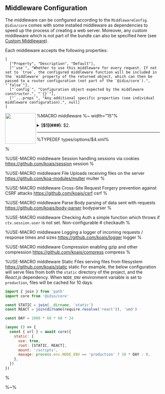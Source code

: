 ## Middleware Configuration

The middleware can be configured according to the `MiddlewareConfig`. `@idio/core` comes with some installed middleware as dependencies to speed up the process of creating a web server. Moreover, any custom middleware which is not part of the bundle can also be specified here (see [Custom Middleware](#custom-middleware)).

Each middleware accepts the following properties:

```table
[
  ["Property", "Description", "Default"],
  ["`use`", "Whether to use this middleware for every request. If not set to `true`, the configured middleware function will be included in the `middleware` property of the returned object, which can then be passed to a router configuration (not part of the `@idio/core`).", "`false`"],
  ["`config`", "Configuration object expected by the middleware constructor.", "`{}`"],
  ["`...props`", "Any additional specific properties (see individual middleware configuration).", null]
]
```


%MACRO middleware
%~ width="15"%
<a href="$3"><img src="images/$4.svg" align="left" height="100"></a>
<details>
<summary><strong>[$1](###)</strong>: $2.
<hr/>

%TYPEDEF types/options/$4.xml%
</summary>

%TYPEDEF types/config/$4.xml%

$5
</details>
%

%USE-MACRO middleware
<data>Session</data>
<data>handling sessions via cookies</data>
<data>https://github.com/koajs/session</data>
<data>session</data>
<data/>
%

%USE-MACRO middleware
<data>File Uploads</data>
<data>receiving files on the server</data>
<data>https://github.com/koa-modules/multer</data>
<data>multer</data>
<data/>
%

%USE-MACRO middleware
<data>Cross-Site Request Forgery</data>
<data>prevention against CSRF attacks</data>
<data>https://github.com/koajs/csrf</data>
<data>csrf</data>
<data/>
%

%USE-MACRO middleware
<data>Parse Body</data>
<data>parsing of data sent with requests</data>
<data>https://github.com/koajs/body-parser</data>
<data>bodyparser</data>
<data/>
%

%USE-MACRO middleware
<data>Checking Auth</data>
<data>a simple function which throws if <code>ctx.session.user</code> is not set. Non-configurable</data>
<data>#</data>
<data>checkauth</data>
<data/>
%

%USE-MACRO middleware
<data>Logging</data>
<data>a logger of incoming requests / response times and sizes</data>
<data>https://github.com/koajs/logger</data>
<data>logger</data>
<data/>
%

%USE-MACRO middleware
<data>Compression</data>
<data>enabling gzip and other compression</data>
<data>https://github.com/koajs/compress</data>
<data>compress</data>
<data/>
%

%USE-MACRO middleware
<data>Static Files</data>
<data>serving files from filesystem</data>
<data>https://github.com/koajs/static</data>
<data>static</data>
<data>
For example, the below configuration will serve files from both the `static` directory of the project, and the _React.js_ dependency. When `NODE_ENV` environment variable is set to `production`, files will be cached for 10 days.

```js
import { join } from 'path'
import core from '@idio/core'

const STATIC = join(__dirname, 'static')
const REACT = join(dirname(require.resolve('react')), 'umd')

const DAY = 1000 * 60 * 60 * 24

(async () => {
  const { url } = await core({
    static: {
      use: true,
      root: [STATIC, REACT],
      mount: '/scripts',
      maxage: process.env.NODE_ENV == 'production' ? 10 * DAY : 0,
    },
  })
})
```
</data>
%

%~%